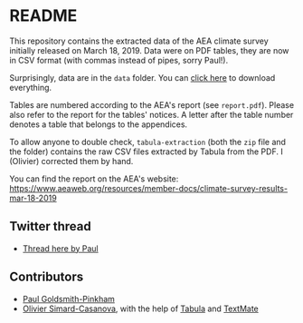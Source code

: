 # README

This repository contains the extracted data of the AEA climate survey initially released on March 18, 2019. Data were on PDF tables, they are now in CSV format (with commas instead of pipes, sorry Paul!).

Surprisingly, data are in the `data` folder. You can [click here](https://github.com/simardcasanova/aea_survey/archive/master.zip) to download everything.

Tables are numbered according to the AEA's report (see `report.pdf`). Please also refer to the report for the tables' notices. A letter after the table number denotes a table that belongs to the appendices.

To allow anyone to double check, `tabula-extraction` (both the `zip` file and the folder) contains the raw CSV files extracted by Tabula from the PDF. I (Olivier) corrected them by hand.

You can find the report on the AEA's website: https://www.aeaweb.org/resources/member-docs/climate-survey-results-mar-18-2019

## Twitter thread

- [Thread here by Paul](https://twitter.com/paulgp/status/1108564238606303232)

## Contributors

- [Paul Goldsmith-Pinkham](https://paulgp.github.io)
- [Olivier Simard-Casanova](https://simardcasanova.net), with the help of [Tabula](https://tabula.technology) and [TextMate](https://macromates.com)
